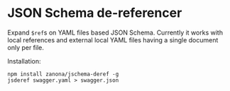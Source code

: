 JSON Schema de-referencer
===

Expand `$ref`s on YAML files based JSON Schema.
Currently it works with local references and external local YAML files having a
single document only per file.

Installation:

    npm install zanona/jschema-deref -g
    jsderef swagger.yaml > swagger.json
